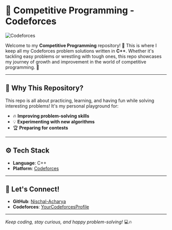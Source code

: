 # 🎯 Competitive Programming - Codeforces

![Codeforces](https://upload.wikimedia.org/wikipedia/commons/thumb/a/a5/Codeforces_logo.svg/1200px-Codeforces_logo.svg.png)

Welcome to my **Competitive Programming** repository! 🌟 This is where I keep all my Codeforces problem solutions written in **C++**. Whether it's tackling easy problems or wrestling with tough ones, this repo showcases my journey of growth and improvement in the world of competitive programming. 🚀

---

## 🎨 Why This Repository?
This repo is all about practicing, learning, and having fun while solving interesting problems! It's my personal playground for:
- 🔥 **Improving problem-solving skills**
- 💡 **Experimenting with new algorithms**
- 🏆 **Preparing for contests**

---

## ⚙️ Tech Stack
- **Language**: C++ 
- **Platform**: [Codeforces](https://codeforces.com/)

---

## 🌟 Let's Connect!
- **GitHub**: [Nischal-Acharya](https://github.com/Nischal-Acharya)
- **Codeforces**: [YourCodeforcesProfile](https://codeforces.com/profile/Lahcsin)

---

_Keep coding, stay curious, and happy problem-solving!_ 💻🔥
